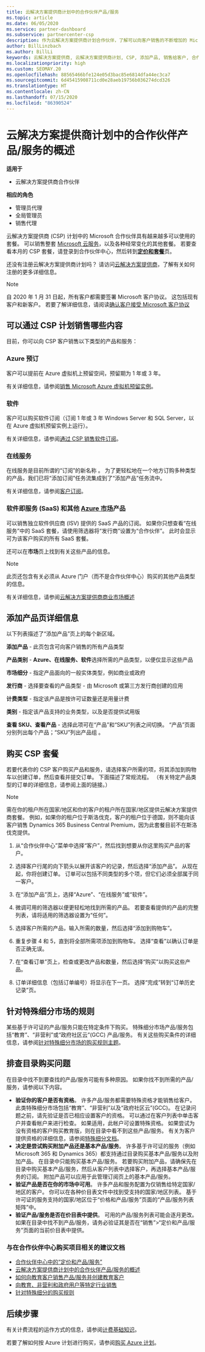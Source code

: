 ```yaml
---
title: 云解决方案提供商计划中的合作伙伴产品/服务
ms.topic: article
ms.date: 06/05/2020
ms.service: partner-dashboard
ms.subservice: partnercenter-csp
description: 作为云解决方案提供商计划合作伙伴，了解可以向客户销售的不断增加的 Microsoft 云服务和产品的目录。
author: BillLinzbach
ms.author: BillLi
keywords: 云解决方案提供商, 云解决方案提供商计划, CSP, 添加产品, 销售给客户, 合作伙伴套餐, 云解决方案提供商套餐, 基于云的服务, Azure, Office 365, Dynamics, 云解决方案提供商合作伙伴, 在云解决方案提供商计划中销售, Azure RI, Azure 虚拟机预留实例, Azure 预订, 在线服务, 订阅软件, AHUB, Azure 上的 SQL Server, Azure 上的 Windows Server, 客户订阅
ms.localizationpriority: high
ms.custom: SEOMAY.20
ms.openlocfilehash: 88565466bfe124e05d3bac85e6814dfa44ec3ca7
ms.sourcegitcommit: 6d45415908711cd0e28aeb19756b036274dcd326
ms.translationtype: HT
ms.contentlocale: zh-CN
ms.lasthandoff: 07/15/2020
ms.locfileid: "86390524"
---
```

# <a name="overview-of-partner-offers-in-the-cloud-solution-provider-program"></a>云解决方案提供商计划中的合作伙伴产品/服务的概述

**适用于**

- 云解决方案提供商合作伙伴

**相应的角色**

- 管理员代理
- 全局管理员
- 销售代理

云解决方案提供商 (CSP) 计划中的 Microsoft 合作伙伴具有越来越多可以使用的套餐。 可以销售整套 [Microsoft 云服务](https://partner.microsoft.com/cloud-solution-provider/products-and-services)，以及各种经常变化的其他套餐。 若要查看本月的 CSP 套餐，请登录到合作伙伴中心，然后转到[**定价和套餐**](https://partnercenter.microsoft.com/pcv/sales)页。  

还没有注册云解决方案提供商计划吗？ 请访问[云解决方案提供商](https://partner.microsoft.com/cloud-solution-provider)，了解有关如何注册的更多详细信息。 

>[!NOTE]
>自 2020 年 1 月 31 日起，所有客户都需要签署 Microsoft 客户协议。 这包括现有客户和新客户。 若要了解详细信息，请阅读[确认客户接受 Microsoft 客户协议](confirm-customer-agreement.md)

## <a name="what-you-can-sell-through-csp"></a>可以通过 CSP 计划销售哪些内容

目前，你可以向 CSP 客户销售以下类型的产品和服务：

### <a name="azure-reservations"></a>Azure 预订

   客户可以提前在 Azure 虚拟机上预留空间，预留期为 1 年或 3 年。

   有关详细信息，请参阅[销售 Microsoft Azure 虚拟机预留实例](azure-reservations.md)。

### <a name="software"></a>软件

   客户可以购买软件订阅（订阅 1 年或 3 年 Windows Server 和 SQL Server，以在 Azure 虚拟机预留实例上运行）。

   有关详细信息，请参阅[通过 CSP 销售软件订阅](csp-software-subscriptions.md)。  

### <a name="online-services"></a>在线服务

   在线服务是目前所谓的“订阅”的新名称 。 为了更轻松地在一个地方订购多种类型的产品，我们已将“添加订阅”任务流集成到了“添加产品”任务流中。

   有关详细信息，请参阅[客户订阅](customer-subscriptions.md)。

### <a name="software-as-a-service-saas-and-other-azure-marketplace-products"></a>软件即服务 (SaaS) 和其他 [Azure 市场](https://azuremarketplace.microsoft.com/marketplace)产品

   可以销售独立软件供应商 (ISV) 提供的 SaaS 产品的订阅。 如果你只想查看“在线服务”中的 SaaS 套餐，请使用筛选器将“发行商”设置为“合作伙伴”。   此时会显示可为该客户购买的所有 SaaS 套餐。

   还可以在**市场**页上找到有关这些产品的信息。

>[!NOTE] 
>此页还包含有关必须从 Azure 门户（而不是合作伙伴中心）购买的其他产品类型的信息。

有关详细信息，请参阅[云解决方案提供商商业市场概述](CSP-commercial-marketplace-overview.md)

## <a name="add-products-page-details"></a>添加产品页详细信息

以下列表描述了“添加产品”页上的每个新区域。

**添加产品** - 此页包含可向客户销售的所有产品类型

**产品类别** - **Azure、在线服务、软件**选择所需的产品类型，以便仅显示这些产品

**市场细分** - 指定产品面向的一般实体类型，例如商业或政府

**发行商** - 选择要查看的产品类型 - 由 Microsoft 或第三方发行商创建的应用

**计费类型** - 指定该产品是按许可证数量还是用量计费

**类别** - 指定该产品支持的业务类型，以及是否提供试用版

**查看 SKU、查看产品** - 选择此项可在“产品”和“SKU”列表之间切换。 “产品”页面分别列出每个产品；“SKU”列出产品组 。

## <a name="buy-csp-offers"></a>购买 CSP 套餐

若要代表你的 CSP 客户购买产品和服务，请选择客户所需的项，将其添加到购物车以创建订单，然后查看并提交订单。 下面描述了常规流程。 （有关特定产品类型的订单的详细信息，请参阅上面的链接。）

>[!NOTE]
>需在你的租户所在国家/地区和你的客户的租户所在国家/地区提供云解决方案提供商套餐。 例如，如果你的租户位于斯洛伐克，客户的租户位于德国，则不能向该客户销售 Dynamics 365 Business Central Premium，因为此套餐目前不在斯洛伐克提供。

1. 从“合作伙伴中心”菜单中选择“客户”，然后找到想要从你这里购买产品的客户。 

2. 选择客户行尾的向下箭头以展开该客户的记录，然后选择“添加产品”。 从现在起，你将创建订单。 订单可以包括不同类型的多个项，但它们必须全部属于同一客户。

3. 在“添加产品”页上，选择“Azure”、“在线服务”或“软件”。   

4. 微调可用的筛选器以便更轻松地找到所需的产品。 若要查看提供的产品的完整列表，请将适用的筛选器设置为“任何”。

5. 选择客户所需的产品，输入所需的数量，然后选择“添加到购物车”。

6. 重复步骤 4 和 5，直到将全部所需项添加到购物车。 选择“查看”以确认订单是否正确无误。  

7. 在“查看订单”页上，检查或更改产品和数量，然后选择“购买”以购买这些产品。 

8. 订单详细信息（包括订单编号）将显示在下一页。 选择“完成”转到“订单历史记录”页。 

## <a name="rules-for-special-segments"></a>针对特殊细分市场的规则

某些基于许可证的产品/服务只能在特定条件下购买。 特殊细分市场产品/服务包括“教育”、“非营利”或“政府社区云”(GCC) 产品/服务。 有关这些购买条件的详细信息，请参阅[针对特殊细分市场的购买规则主题](get-special-pricing-for-offers.md#purchase-rules-for-special-segments)。

## <a name="troubleshooting-catalog-purchases"></a>排查目录购买问题

在目录中找不到要查找的产品/服务可能有多种原因。 如果你找不到所需的产品/服务，请参阅以下内容。

- **验证你的客户是否有资格**。 许多产品/服务都需要特殊资格才能销售给客户。 此类特殊细分市场包括“教育”、“非营利”以及“政府社区云”(GCC)。 在记录问题之前，请先验证是否已相应设置客户的资格。 可以通过在客户列表中单击客户并查看帐户来进行检查。 如果适用，此帐户可设置特殊资格。 如果尝试为没有资格的客户购买教育版，则在目录中看不到这些产品/服务。 有关为客户提供资格的详细信息，请参阅[特殊细分文档](https://docs.microsoft.com/partner-center/get-special-pricing-for-offers)。
- **决定是尝试购买附加产品还是基本产品/服务**。 许多基于许可证的服务（例如 Microsoft 365 和 Dynamics 365）都支持通过目录购买基本产品/服务以及附加产品。 在目录中只能购买基本产品/服务。 若要购买附加产品，请确保先在目录中购买基本产品/服务，然后从客户列表中选择客户，再选择基本产品/服务的订阅。 附加产品可以应用于此管理订阅页上的基本产品/服务。 
- **验证产品是否在你的市场中可用**。 许多产品和服务配置为仅销售给特定国家/地区的客户。 你可以在各种价目表文件中找到受支持的国家/地区列表。 基于许可证的服务支持的国家/地区位于“价格和产品/服务”页面的“产品/服务列表矩阵”中。
- **验证产品/服务是否在价目表中提供**。 可用的产品/服务列表可能会逐月更改。 如果在目录中找不到产品/服务，请务必验证其是否在“销售”>“定价和产品/服务”页面的当前价目表中提供。

### <a name="recommended-documents-related-to-purchasing-items-in-the-partner-center"></a>与在合作伙伴中心购买项目相关的建议文档

- [合作伙伴中心中的“定价和产品/服务”](https://docs.microsoft.com/partner-center/pricing-and-offers)
- [云解决方案提供商计划中的合作伙伴产品/服务的概述](https://docs.microsoft.com/partner-center/csp-offers)
- [如何向教育客户销售产品/服务并创建教育客户](https://docs.microsoft.com/partner-center/sell-to-education-customers)
- [向教育、非营利和政府用户等特定行业销售](https://docs.microsoft.com/partner-center/get-special-pricing-for-offers)
- [针对特殊细分的购买规则](https://docs.microsoft.com/partner-center/get-special-pricing-for-offers#purchase-rules-for-special-segments)

## <a name="next-steps"></a>后续步骤

有关计费流程的运作方式的信息，请参阅[计费基础知识](https://docs.microsoft.com/partner-center/billing-basics)。

若要了解如何按 Azure 计划进行购买，请参阅[购买 Azure 计划](purchase-azure-plan.md)。
